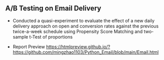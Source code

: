 ## A/B Testing on Email Delivery

- Conducted a quasi-experiment to evaluate the effect of a new daily delivery approach on open and conversion rates against the previous twice-a-week schedule using Propensity Score Matching and two-sample t-Test of proportions

- Report Preview
https://htmlpreview.github.io/?https://github.com/mingzhao1103/Python_Email/blob/main/Email.html
